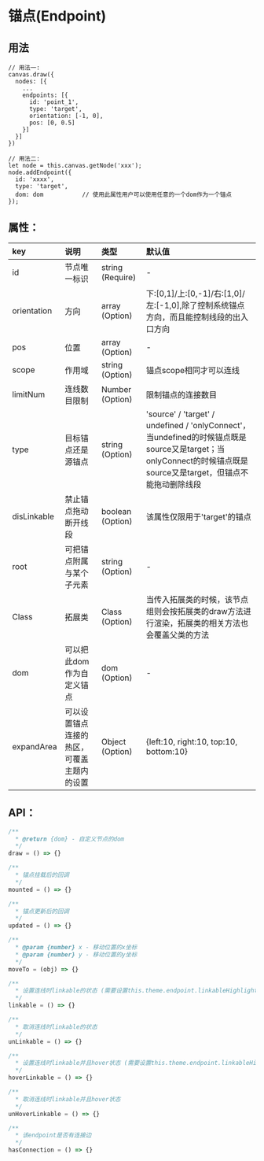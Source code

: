 # 锚点(Endpoint)

## 用法
```
// 用法一:
canvas.draw({
  nodes: [{
    ...
    endpoints: [{
      id: 'point_1',
      type: 'target',
      orientation: [-1, 0],
      pos: [0, 0.5]
    }]
  }]
})

// 用法二:
let node = this.canvas.getNode('xxx');
node.addEndpoint({
  id: 'xxxx',
  type: 'target',
  dom: dom           // 使用此属性用户可以使用任意的一个dom作为一个锚点
});
```

## 属性<a name='endpoint-attr'></a>：

| key | 说明 | 类型 | 默认值 
| :------ | :------ | :------ | :------ 
| id | 节点唯一标识 | string (Require) | - 
| orientation | 方向 | array (Option) | 下:[0,1]/上:[0,-1]/右:[1,0]/左:[-1,0],除了控制系统锚点方向，而且能控制线段的出入口方向
| pos | 位置 | array (Option) | - 
| scope | 作用域 | string (Option) | 锚点scope相同才可以连线
| limitNum | 连线数目限制 | Number (Option) | 限制锚点的连接数目
| type | 目标锚点还是源锚点 | string (Option) | 'source' / 'target' / undefined / 'onlyConnect'，当undefined的时候锚点既是source又是target；当onlyConnect的时候锚点既是source又是target，但锚点不能拖动删除线段
| disLinkable | 禁止锚点拖动断开线段 | boolean (Option) | 该属性仅限用于'target'的锚点
| root | 可把锚点附属与某个子元素 | string (Option) | - 
| Class | 拓展类 | Class (Option) | 当传入拓展类的时候，该节点组则会按拓展类的draw方法进行渲染，拓展类的相关方法也会覆盖父类的方法
| dom | 可以把此dom作为自定义锚点 | dom (Option) | - 
| expandArea | 可以设置锚点连接的热区，可覆盖主题内的设置 | Object (Option) | {left:10, right:10, top:10, bottom:10}

## <a name='endpoint-api'></a> API：

```js
/**
  * @return {dom} - 自定义节点的dom
  */
draw = () => {}

/**
  * 锚点挂载后的回调
  */
mounted = () => {}

/**
  * 锚点更新后的回调
  */
updated = () => {}

/**
  * @param {number} x - 移动位置的x坐标 
  * @param {number} y - 移动位置的y坐标 
  */
moveTo = (obj) => {}

/**
  * 设置连线时linkable的状态 (需要设置this.theme.endpoint.linkableHighlight属性)
  */
linkable = () => {}

/**
  * 取消连线时linkable的状态
  */
unLinkable = () => {}

/**
  * 设置连线时linkable并且hover状态 (需要设置this.theme.endpoint.linkableHighlight属性)
  */
hoverLinkable = () => {}

/**
  * 取消连线时linkable并且hover状态
  */
unHoverLinkable = () => {}

/**
  * 该endpoint是否有连接边
  */
hasConnection = () => {}

```

